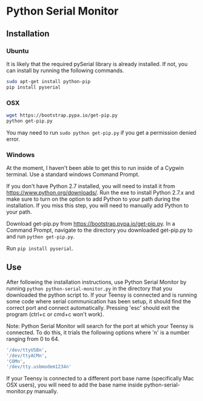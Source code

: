 # Python Serial Monitor

## Installation

### Ubuntu
It is likely that the required pySerial library is already installed. If not, you can install by running the following commands.
```bash
sudo apt-get install python-pip
pip install pyserial
```

### OSX
```bash
wget https://bootstrap.pypa.io/get-pip.py
python get-pip.py
```
You may need to run `sudo python get-pip.py` if you get a permission denied error.

### Windows
At the moment, I haven't been able to get this to run inside of a Cygwin terminal. Use a standard windows Command Prompt.

If you don't have Python 2.7 installed, you will need to install it from https://www.python.org/downloads/. Run the exe to install Python 2.7.x and make sure to turn on the option to add Python to your path during the installation. If you miss this step, you will need to manually add Python to your path.

Download get-pip.py from https://bootstrap.pypa.io/get-pip.py. In a Command Prompt, navigate to the directory you downloaded get-pip.py to and run `python get-pip.py`.

Run `pip install pyserial`.

## Use

After following the installation instructions, use Python Serial Monitor by running `python python-serial-monitor.py` in the directory that you downloaded the python script to. If your Teensy is connected and is running some code where serial communication has been setup, it should find the correct port and connect automatically. Pressing 'esc' should exit the program (ctrl+c or cmd+c won't work).

Note: Python Serial Monitor will search for the port at which your Teensy is connected. To do this, it trials the following options where 'n' is a number ranging from 0 to 64.

```bash
'/dev/ttyUSBn',
'/dev/ttyACMn',
'COMn',
'/dev/tty.usbmodem1234n'
```

If your Teensy is connected to a different port base name (specifically Mac OSX users), you will need to add the base name inside python-serial-monitor.py manually.
